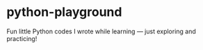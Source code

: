 # python-playground
Fun little Python codes I wrote while learning — just exploring and practicing!
